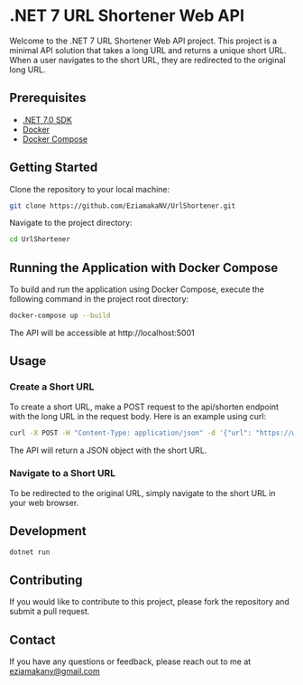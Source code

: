 # .NET 7 URL Shortener Web API

Welcome to the .NET 7 URL Shortener Web API project. This project is a minimal API solution that takes a long URL and returns a unique short URL. When a user navigates to the short URL, they are redirected to the original long URL.

## Prerequisites

- [.NET 7.0 SDK](https://dotnet.microsoft.com/download/dotnet/7.0)
- [Docker](https://www.docker.com/get-started)
- [Docker Compose](https://docs.docker.com/compose/install/)

## Getting Started

Clone the repository to your local machine:

```sh
git clone https://github.com/EziamakaNV/UrlShortener.git
```

Navigate to the project directory:
```sh
cd UrlShortener
```

## Running the Application with Docker Compose
To build and run the application using Docker Compose, execute the following command in the project root directory:
```sh
docker-compose up --build
```
The API will be accessible at http://localhost:5001

## Usage

### Create a Short URL
To create a short URL, make a POST request to the api/shorten endpoint with the long URL in the request body. Here is an example using curl:

```sh
curl -X POST -H "Content-Type: application/json" -d '{"url": "https://www.your-long-url.com"}' http://localhost:5001/api/shorten
```

The API will return a JSON object with the short URL.

### Navigate to a Short URL
To be redirected to the original URL, simply navigate to the short URL in your web browser.

## Development
```sh
dotnet run
```

## Contributing
If you would like to contribute to this project, please fork the repository and submit a pull request.

## Contact
If you have any questions or feedback, please reach out to me at eziamakanv@gmail.com